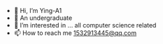 - 👋 Hi, I’m Ying-A1
- 🌱 An undergraduate
- 👀 I’m interested in ... all computer science related
- 📫 How to reach me 1532913445@qq.com

<!---
Ying-A1/Ying-A1 is a ✨ special ✨ repository because its `README.md` (this file) appears on your GitHub profile.
You can click the Preview link to take a look at your changes.
--->
